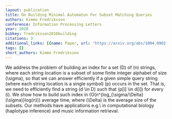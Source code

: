 ```yaml
---
layout: publication
title: On Building Minimal Automaton For Subset Matching Queries
authors: Kimmo Fredriksson
conference: Information Processing Letters
year: 2010
bibkey: fredriksson2010building
citations: 3
additional_links: [{name: Paper, url: 'https://arxiv.org/abs/1004.0902'}]
tags: []
short_authors: Kimmo Fredriksson
---
```

We address the problem of building an index for a set \(D\) of \(n\) strings,
where each string location is a subset of some finite integer alphabet of size
\(\sigma\), so that we can answer efficiently if a given simple query string
(where each string location is a single symbol) \(p\) occurs in the set. That is,
we need to efficiently find a string \(d \in D\) such that \(p[i] \in d[i]\) for
every \(i\). We show how to build such index in
\(O(n^\{log_\{\sigma/\Delta\}(\sigma)\}log(n))\) average time, where \(\Delta\) is
the average size of the subsets. Our methods have applications e.g.\ in
computational biology (haplotype inference) and music information retrieval.